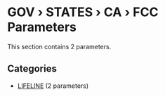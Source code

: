 # GOV › STATES › CA › FCC Parameters

This section contains 2 parameters.

## Categories

- [LIFELINE](lifeline/index.md) (2 parameters)
